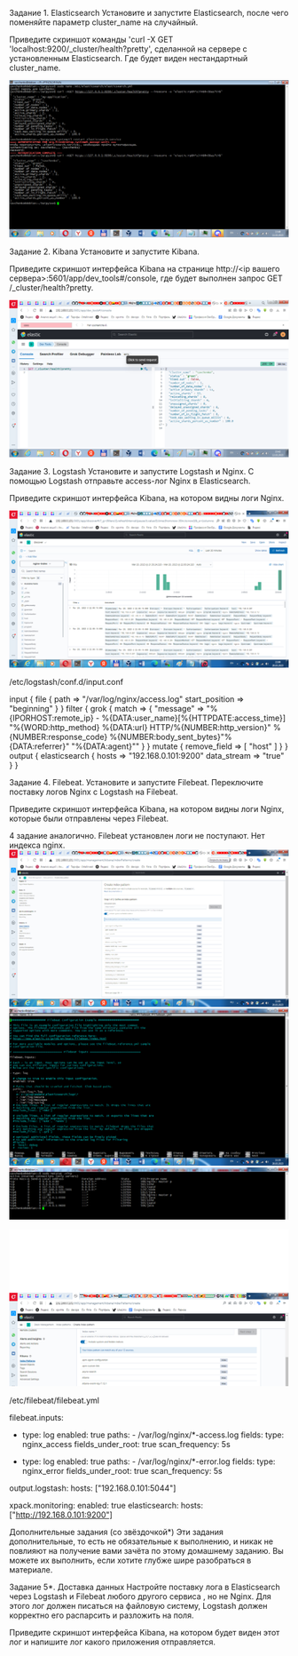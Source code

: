 Задание 1. Elasticsearch
Установите и запустите Elasticsearch, после чего поменяйте параметр cluster_name на случайный.

Приведите скриншот команды 'curl -X GET 'localhost:9200/_cluster/health?pretty', сделанной на сервере с установленным Elasticsearch. 
Где будет виден нестандартный cluster_name.

![Скриншот-1](https://github.com/teplodizain/gitlab-hw/blob/main/JPG/ELK/11.3.1.1.png)

Задание 2. Kibana
Установите и запустите Kibana.

Приведите скриншот интерфейса Kibana на странице http://<ip вашего сервера>:5601/app/dev_tools#/console, где будет выполнен запрос GET /_cluster/health?pretty.

![Скриншот-1](https://github.com/teplodizain/gitlab-hw/blob/main/JPG/ELK/11.3.2.2.png)

Задание 3. Logstash
Установите и запустите Logstash и Nginx. С помощью Logstash отправьте access-лог Nginx в Elasticsearch.

Приведите скриншот интерфейса Kibana, на котором видны логи Nginx.

![Скриншот-1](https://github.com/teplodizain/gitlab-hw/blob/main/JPG/ELK/11.3.3.5.png)

/etc/logstash/conf.d/input.conf

input {
  file {
    path => "/var/log/nginx/access.log"
    start_position => "beginning"
  }
}
filter {
    grok {
        match => { "message" => "%{IPORHOST:remote_ip} - %{DATA:user_name}\[%{HTTPDATE:access_time}\] \"%{WORD:http_method} %{DATA:url}
	HTTP/%{NUMBER:http_version}\" %{NUMBER:response_code} %{NUMBER:body_sent_bytes}\"%{DATA:referrer}\" \"%{DATA:agent}\"" }
    }
    mutate {
        remove_field => [ "host" ]
    }
}
output {
    elasticsearch {
        hosts => "192.168.0.101:9200"
        data_stream => "true"
    }
}

Задание 4. Filebeat.
Установите и запустите Filebeat. Переключите поставку логов Nginx с Logstash на Filebeat.

Приведите скриншот интерфейса Kibana, на котором видны логи Nginx, которые были отправлены через Filebeat.

4 задание аналогично. Filebeat установлен логи не поступают. Нет индекса nginx.
![Скриншот-1](https://github.com/teplodizain/gitlab-hw/blob/main/JPG/ELK/11.3.3.1.png)
![Скриншот-1](https://github.com/teplodizain/gitlab-hw/blob/main/JPG/ELK/11.3.3.3.png)
![Скриншот-1](https://github.com/teplodizain/gitlab-hw/blob/main/JPG/ELK/11.3.3.4.png)

![Скриншот-1](https://github.com/teplodizain/gitlab-hw/blob/main/JPG/ELK/11.3.3.6.png)

/etc/filebeat/filebeat.yml

filebeat.inputs:
- type: log
  enabled: true
  paths:
      - /var/log/nginx/*-access.log
  fields:
    type: nginx_access
  fields_under_root: true
  scan_frequency: 5s

- type: log
  enabled: true
  paths:
      - /var/log/nginx/*-error.log
  fields:
    type: nginx_error
  fields_under_root: true
  scan_frequency: 5s

output.logstash:
  hosts: ["192.168.0.101:5044"]

xpack.monitoring:
  enabled: true
  elasticsearch:
    hosts: ["http://192.168.0.101:9200"]

Дополнительные задания (со звёздочкой*)
Эти задания дополнительные, то есть не обязательные к выполнению, и никак не повлияют на получение вами зачёта по этому домашнему заданию. Вы можете их выполнить, если хотите глубже шире разобраться в материале.

Задание 5*. Доставка данных
Настройте поставку лога в Elasticsearch через Logstash и Filebeat любого другого сервиса , но не Nginx. Для этого лог должен писаться на файловую систему, Logstash должен корректно его распарсить и разложить на поля.

Приведите скриншот интерфейса Kibana, на котором будет виден этот лог и напишите лог какого приложения отправляется.
